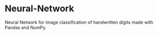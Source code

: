 # Neural-Network
Neural Network for image classification of handwritten digits made with Pandas and NumPy.
